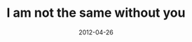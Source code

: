 ---
layout: base.njk
title : 'I am not the same without you' 
view_title : 'I am not the same without you' 
year : '2012' 
date : '2012-04-26' 
img_file : '/drawing/iamnotthesamewithoutyou.png' 
html_file : 'iamnotthesamewithoutyou' 
next_html : 'ithoughtwewouldalwaysbehere.html' 
year_order : '17' 
permalink : "title/{{html_file}}.html"
---